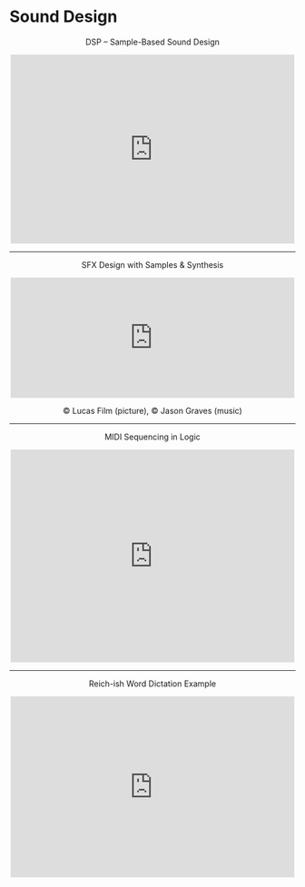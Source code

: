 # Sound Design

<p style="text-align: center;">DSP &#8211; Sample-Based Sound Design</p>
<p style="text-align: center;"><iframe src="https://player.vimeo.com/video/53100345?title=0&amp;byline=0&amp;portrait=0&amp;badge=0" frameborder="0" width="500" height="333"></iframe></p>

---
<p style="text-align: center;">SFX Design with Samples &#038; Synthesis</p>
<p style="text-align: center;"><iframe src="https://player.vimeo.com/video/53226804?title=0&amp;byline=0&amp;portrait=0&amp;badge=0" width="500" height="212" frameborder="0" webkitallowfullscreen mozallowfullscreen allowfullscreen></iframe></p>
<p style="text-align: center;">&copy; Lucas Film (picture), &copy; Jason Graves (music)</p>

---
<p style="text-align: center;">MIDI Sequencing in Logic</p>
<p style="text-align: center;"><iframe src="https://player.vimeo.com/video/22930144?title=0&amp;byline=0&amp;portrait=0&amp;badge=0" frameborder="0" width="500" height="375"></iframe></p>

---
<p style="text-align: center;">Reich-ish Word Dictation Example</p>
<p style="text-align: center;"><iframe src="https://player.vimeo.com/video/31892380?title=0&amp;byline=0&amp;portrait=0&amp;badge=0" frameborder="0" width="500" height="319"></iframe></p>